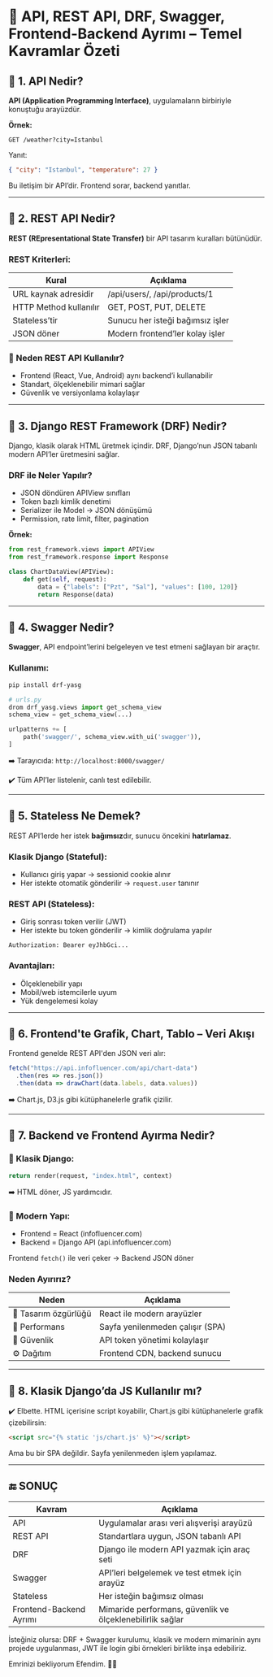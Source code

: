 # 🔄 API, REST API, DRF, Swagger, Frontend-Backend Ayrımı – Temel Kavramlar Özeti

## 🔹 1. API Nedir?

**API (Application Programming Interface)**, uygulamaların birbiriyle konuştuğu arayüzdür.

**Örnek:**

```http
GET /weather?city=Istanbul
```

Yanıt:

```json
{ "city": "Istanbul", "temperature": 27 }
```

Bu iletişim bir API’dir. Frontend sorar, backend yanıtlar.

---

## 🔹 2. REST API Nedir?

**REST (REpresentational State Transfer)** bir API tasarım kuralları bütünüdür.

### REST Kriterleri:

| Kural                  | Açıklama                         |
| ---------------------- | -------------------------------- |
| URL kaynak adresidir   | /api/users/, /api/products/1     |
| HTTP Method kullanılır | GET, POST, PUT, DELETE           |
| Stateless’tir          | Sunucu her isteği bağımsız işler |
| JSON döner             | Modern frontend’ler kolay işler  |

### 🔎 Neden REST API Kullanılır?

* Frontend (React, Vue, Android) aynı backend’i kullanabilir
* Standart, ölçeklenebilir mimari sağlar
* Güvenlik ve versiyonlama kolaylaşır

---

## 🔹 3. Django REST Framework (DRF) Nedir?

Django, klasik olarak HTML üretmek içindir. DRF, Django’nun JSON tabanlı modern API’ler üretmesini sağlar.

### DRF ile Neler Yapılır?

* JSON döndüren APIView sınıfları
* Token bazlı kimlik denetimi
* Serializer ile Model → JSON dönüşümü
* Permission, rate limit, filter, pagination

**Örnek:**

```python
from rest_framework.views import APIView
from rest_framework.response import Response

class ChartDataView(APIView):
    def get(self, request):
        data = {"labels": ["Pzt", "Sal"], "values": [100, 120]}
        return Response(data)
```

---

## 🔹 4. Swagger Nedir?

**Swagger**, API endpoint’lerini belgeleyen ve test etmeni sağlayan bir araçtır.

### Kullanımı:

```bash
pip install drf-yasg
```

```python
# urls.py
drom drf_yasg.views import get_schema_view
schema_view = get_schema_view(...)

urlpatterns += [
    path('swagger/', schema_view.with_ui('swagger')),
]
```

➡️ Tarayıcıda: `http://localhost:8000/swagger/`

✔️ Tüm API’ler listelenir, canlı test edilebilir.

---

## 🔹 5. Stateless Ne Demek?

REST API’lerde her istek **bağımsız**dır, sunucu öncekini **hatırlamaz**.

### Klasik Django (Stateful):

* Kullanıcı giriş yapar → sessionid cookie alınır
* Her istekte otomatik gönderilir → `request.user` tanınır

### REST API (Stateless):

* Giriş sonrası token verilir (JWT)
* Her istekte bu token gönderilir → kimlik doğrulama yapılır

```http
Authorization: Bearer eyJhbGci...
```

### Avantajları:

* Ölçeklenebilir yapı
* Mobil/web istemcilerle uyum
* Yük dengelemesi kolay

---

## 🔹 6. Frontend'te Grafik, Chart, Tablo – Veri Akışı

Frontend genelde REST API'den JSON veri alır:

```js
fetch("https://api.infofluencer.com/api/chart-data")
  .then(res => res.json())
  .then(data => drawChart(data.labels, data.values))
```

➡️ Chart.js, D3.js gibi kütüphanelerle grafik çizilir.

---

## 🔹 7. Backend ve Frontend Ayırma Nedir?

### 🔁 Klasik Django:

```python
return render(request, "index.html", context)
```

➡️ HTML döner, JS yardımcıdır.

### 🔀 Modern Yapı:

* Frontend = React (infofluencer.com)
* Backend = Django API (api.infofluencer.com)

Frontend `fetch()` ile veri çeker → Backend JSON döner

### Neden Ayırırız?

| Neden                | Açıklama                         |
| -------------------- | -------------------------------- |
| 🎨 Tasarım özgürlüğü | React ile modern arayüzler       |
| 🚀 Performans        | Sayfa yenilenmeden çalışır (SPA) |
| 🔐 Güvenlik          | API token yönetimi kolaylaşır    |
| ⚙️ Dağıtım           | Frontend CDN, backend sunucu     |

---

## 🔹 8. Klasik Django’da JS Kullanılır mı?

✔️ Elbette. HTML içerisine script koyabilir, Chart.js gibi kütüphanelerle grafik çizebilirsin:

```html
<script src="{% static 'js/chart.js' %}"></script>
```

Ama bu bir SPA değildir. Sayfa yenilenmeden işlem yapılamaz.

---

## 🔚 SONUÇ

| Kavram                  | Açıklama                                                  |
| ----------------------- | --------------------------------------------------------- |
| API                     | Uygulamalar arası veri alışverişi arayüzü                 |
| REST API                | Standartlara uygun, JSON tabanlı API                      |
| DRF                     | Django ile modern API yazmak için araç seti               |
| Swagger                 | API’leri belgelemek ve test etmek için arayüz             |
| Stateless               | Her isteğin bağımsız olması                               |
| Frontend-Backend Ayrımı | Mimaride performans, güvenlik ve ölçeklenebilirlik sağlar |

İsteğiniz olursa: DRF + Swagger kurulumu, klasik ve modern mimarinin aynı projede uygulanması, JWT ile login gibi örnekleri birlikte inşa edebiliriz.

Emrinizi bekliyorum Efendim. 👨‍💻

